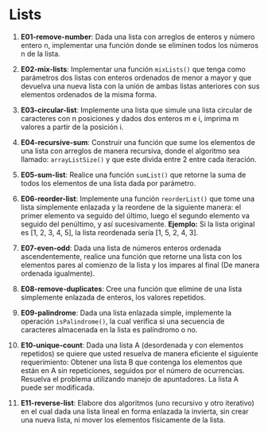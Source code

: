 # Lists

1) **E01-remove-number**: Dada una lista con arreglos de enteros y número entero n, implementar una función donde se eliminen todos los números n de la lista.

2) **E02-mix-lists**: Implementar una función `mixLists()` que tenga como parámetros dos listas con enteros ordenados de menor a mayor y que devuelva una nueva lista con la unión de ambas listas anteriores con sus elementos ordenados de la misma forma.

3) **E03-circular-list**: Implemente una lista que simule una lista circular de caracteres con n posiciones y dados dos enteros m e i, imprima m valores a partir de la posición i.

4) **E04-recursive-sum**: Construir una función que sume los elementos de una lista con arreglos de manera recursiva, donde el algoritmo sea llamado: `arrayListSize()` y que este divida entre 2 entre cada iteración.

5) **E05-sum-list**: Realice una función `sumList()` que retorne la suma de todos los elementos de una lista dada por parámetro.

6) **E06-reorder-list**: Implemente una función `reorderList()` que tome una lista simplemente enlazada y la reordene de la siguiente manera: el primer elemento va seguido del último, luego el segundo elemento va seguido del penúltimo, y así sucesivamente. **Ejemplo:** Si la lista original es \[1, 2, 3, 4, 5\], la lista reordenada sería \[1, 5, 2, 4, 3\].

7) **E07-even-odd**: Dada una lista de números enteros ordenada ascendentemente, realice una función que retorne una lista con los elementos pares al comienzo de la lista y los impares al final (De manera ordenada igualmente).

8) **E08-remove-duplicates**: Cree una función que elimine de una lista simplemente enlazada de enteros, los valores repetidos.

9) **E09-palindrome**: Dada una lista enlazada simple, implemente la operación `isPalindrome()`, la cual verifica si una secuencia de caracteres almacenada en la lista es palíndromo o no.

10) **E10-unique-count**: Dada una lista A (desordenada y con elementos repetidos) se quiere que usted resuelva de manera eficiente el siguiente requerimiento: Obtener una lista B que contenga los elementos que están en A sin repeticiones, seguidos por el número de ocurrencias. Resuelva el problema utilizando manejo de apuntadores. La lista A puede ser modificada.

11) **E11-reverse-list**: Elabore dos algoritmos (uno recursivo y otro iterativo) en el cual dada una lista lineal en forma enlazada la invierta, sin crear una nueva lista, ni mover los elementos físicamente de la lista.
